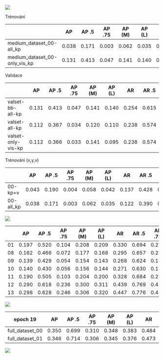 
![](17kp_00-01-04.png)


Trénování

|                               | AP    | AP .5 | AP .75 | AP (M) | AP (L) | AR    | AR .5 | AR .75 | AR (M) | AR (L) |
|-------------------------------|-------|-------|--------|--------|--------|-------|-------|--------|--------|--------|
| medium_dataset_00-all_kp      | 0.038 | 0.171 | 0.003  | 0.062  | 0.035  | 0.122 | 0.390 | 0.042  | 0.109  | 0.139  |
| medium_dataset_00-only_vis_kp | 0.131 | 0.413 | 0.047  | 0.141  | 0.140  | 0.254 | 0.615 | 0.176  | 0.239  | 0.276  |

Validace

|                     | AP    | AP .5 | AP .75 | AP (M) | AP (L) | AR    | AR .5 | AR .75 | AR (M) | AR (L) |
|---------------------|-------|-------|--------|--------|--------|-------|-------|--------|--------|--------|
| valset-bb-all-kp    | 0.131 | 0.413 | 0.047  | 0.141  | 0.140  | 0.254 | 0.615 | 0.176  | 0.239  | 0.276  |
| valset-all-kp       | 0.112 | 0.367 | 0.034  | 0.120  | 0.110  | 0.238 | 0.574 | 0.163  | 0.228  | 0.253  |
| valset-only-vis-kp  | 0.112 | 0.366 | 0.033  | 0.141  | 0.095  | 0.238 | 0.574 | 0.163  | 0.227  | 0.253  |

Trénování (x,y,v)

|             | AP    | AP .5 | AP .75 | AP (M) | AP (L) | AR    | AR .5 | AR .75 | AR (M) | AR (L) |
|-------------|-------|-------|--------|--------|--------|-------|-------|--------|--------|--------|
| 00-kp+v     | 0.043 | 0.190 | 0.004  | 0.058  | 0.042  | 0.137 | 0.428 | 0.055  | 0.130  | 0.148  |
| 00-all_kp   | 0.038 | 0.171 | 0.003  | 0.062  | 0.035  | 0.122 | 0.390 | 0.042  | 0.109  | 0.139  |

![](kp+v-kp_all-kp_only_vis.png)


|                           | AP    | AP .5 | AP .75 | AP (M) | AP (L) | AR    | AR .5 | AR .75 | AR (M) | AR (L) |
|---------------------------|-------|-------|--------|--------|--------|-------|-------|--------|--------|--------|
| 01 | 0.197 | 0.520 | 0.104  | 0.208  | 0.209  | 0.330 | 0.694 | 0.278  | 0.310  | 0.358  |
| 08 | 0.162 | 0.466 | 0.072  | 0.177  | 0.168  | 0.295 | 0.657 | 0.231  | 0.280  | 0.316  |
| 09 | 0.139 | 0.429 | 0.054  | 0.154  | 0.143  | 0.268 | 0.624 | 0.197  | 0.256  | 0.285  |
| 10 | 0.140 | 0.430 | 0.056  | 0.156  | 0.144  | 0.271 | 0.630 | 0.199  | 0.258  | 0.290  |
| 11 | 0.190 | 0.505 | 0.103  | 0.204  | 0.200  | 0.328 | 0.684 | 0.277  | 0.309  | 0.354  |
| 12 | 0.290 | 0.618 | 0.236  | 0.300  | 0.311  | 0.439 | 0.769 | 0.438  | 0.414  | 0.474  |
| 13 | 0.298 | 0.628 | 0.246  | 0.306  | 0.320  | 0.447 | 0.776 | 0.445  | 0.420  | 0.484  |

![](medium_dataset_01-08-09-10-11-12-13.png)


|  epoch 19         | AP    | AP .5 | AP .75 | AP (M) | AP (L) | AR    | AR .5 | AR .75 | AR (M) | AR (L) |
|---------------------------|-------|-------|--------|--------|--------|-------|-------|--------|--------|--------|
| full_dataset_00   | 0.350 | 0.699 | 0.310  | 0.348  | 0.383  | 0.484 | 0.820 | 0.507  | 0.447  | 0.536  |
| full_dataset_01   | 0.346 | 0.714 | 0.306  | 0.345  | 0.376  | 0.473 | 0.824 | 0.497  | 0.440  | 0.520  |

![](full_dataset_00-01.png)
